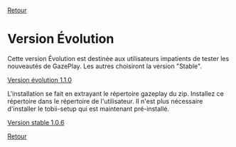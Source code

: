[Retour](../README.md)

# Version Évolution

<!--Il n'y a pas de version évolution en ce moment (depuis le 15/11/2017). La prochaine version évolution sera disponible aux alentours du 22/11/2017.-->

Cette version Évolution est destinée aux utilisateurs impatients de tester les nouveautés de GazePlay. Les autres choisiront la version "Stable".

[Version évolution 1.1.0](https://github.com/schwabdidier/GazePlay/releases/download/GazePlay-1.1.0/gazeplay-1.1.0.zip)

L'installation se fait en extrayant le répertoire gazeplay du zip. Installez ce répertoire dans le répertoire de l'utilisateur. Il n'est plus nécessaire d'installer le tobii-setup qui est maintenant pré-installé.

[Version stable 1.0.6](https://github.com/schwabdidier/GazePlay/releases/download/GazePlay-SNAPSHOT-1.0.6/gazeplay-1.0.6.jar)

[Retour](../README.md)